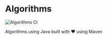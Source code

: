 # Algorithms


![Algorithms CI](https://github.com/ohbus/Algorithms/workflows/Algorithms%20CI/badge.svg)

Algorithms using Java built with :heart: using Maven
